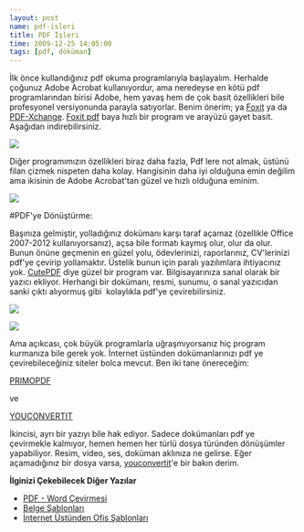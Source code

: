 ```yaml
--- 
layout: post 
name: pdf-isleri 
title: PDF İşleri 
time: 2009-12-25 14:05:00
tags: [pdf, döküman]
---
```


İlk önce kullandığınız pdf okuma programlarıyla başlayalım. Herhalde çoğunuz Adobe Acrobat kullanıyordur, ama neredeyse en kötü pdf programlarından birisi Adobe, hem yavaş hem de çok basit özellikleri bile profesyonel versiyonunda parayla satıyorlar. Benim önerim; ya [Foxit](http://www.foxitsoftware.com/Secure_PDF_Reader/) ya da [PDF-Xchange](http://pdf-xchange-viewer.en.softonic.com/). [Foxit pdf](http://www.foxitsoftware.com/Secure_PDF_Reader/) baya hızlı bir program ve arayüzü gayet basit. Aşağıdan indirebilirsiniz.

[![]({{site.url}}/images/foxit.png)](http://www.foxitsoftware.com/Secure_PDF_Reader/)

Diğer programımızın özellikleri biraz daha fazla, Pdf lere not almak, üstünü filan çizmek nispeten daha kolay. Hangisinin daha iyi olduğuna emin değilim ama ikisinin de Adobe Acrobat'tan güzel ve hızlı olduğuna eminim.

[![](http://www.freewaregenius.com/wp-content/uploads/2007/05/PDF-XChange%20Viewer.jpg)](http://pdf-xchange-viewer.en.softonic.com/)

#PDF'ye Dönüştürme:

Başınıza gelmiştir, yolladığınız dokümanı karşı taraf açamaz (özellikle Office 2007-2012 kullanıyorsanız), açsa bile formatı kaymış olur, olur da olur. Bunun önüne geçmenin en güzel yolu, ödevlerinizi, raporlarınız, CV'lerinizi pdf'ye çevirip yollamaktır. Üstelik bunun için paralı yazılımlara ihtiyacınız yok. [CutePDF](http://www.cutepdf.com/) diye güzel bir program var. Bilgisayarınıza sanal olarak bir yazıcı ekliyor. Herhangi bir dokümanı, resmi, sunumu, o sanal yazıcıdan sanki çıktı alıyormuş gibi  kolaylıkla pdf'ye çevirebilirsiniz.

[![](http://www.educationworld.com/a_tech/gadget/images/gadget_018.gif)](http://www.educationworld.com/a_tech/gadget/images/gadget_018.gif)

[![](http://www.gtp.com.au/printerfuel/images/cutepdf-printing.gif)](http://download.cnet.com/CutePDF-Writer/3000-6675_4-10206470.html)


Ama açıkcası, çok büyük programlarla uğraşmıyorsanız hiç program kurmanıza bile gerek yok. İnternet üstünden dokümanlarınızı pdf ye çevirebileceğiniz siteler bolca mevcut. Ben iki tane önereceğim:

[PRIMOPDF](http://www.primopdf.com/online.aspx)

ve

[YOUCONVERTIT](http://www.youconvertit.com/)

İkincisi, ayrı bir yazıyı bile hak ediyor. Sadece dokümanları pdf ye çevirmekle kalmıyor, hemen hemen her türlü dosya türünden dönüşümler yapabiliyor. Resim, video, ses, doküman aklınıza ne gelirse. Eğer açamadığınız bir dosya varsa, [youconvertit](http://www.youconvertit.com/)'e bir bakın derim.

**İlginizi Çekebilecek Diğer Yazılar**

-   [PDF - Word Çevirmesi](http://asuyatuyolar.org/2011/03/pdf-word.html)
-   [Belge Şablonları](http://asuyatuyolar.org/2011/03/belge-sablonlar.html)
-   [İnternet Üstünden Ofis Şablonları](http://asuyatuyolar.org/2011/02/kullan-at-mail-adresi.html)


